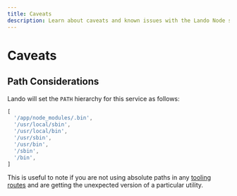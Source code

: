 ```yaml
---
title: Caveats
description: Learn about caveats and known issues with the Lando Node service.
---
```


# Caveats

## Path Considerations

Lando will set the `PATH` hierarchy for this service as follows:

```js
[
  '/app/node_modules/.bin',
  '/usr/local/sbin',
  '/usr/local/bin',
  '/usr/sbin',
  '/usr/bin',
  '/sbin',
  '/bin',
]
```

This is useful to note if you are not using absolute paths in any [tooling routes](https://docs.lando.dev/landofile/tooling.html) and are getting the unexpected version of a particular utility.
